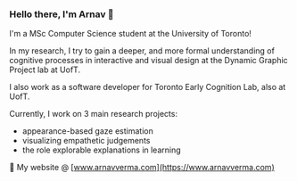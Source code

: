 ### Hello there, I'm Arnav 👋

I'm a MSc Computer Science student at the University of Toronto!

In my research, I try to gain a deeper, and more formal understanding of cognitive processes in interactive and visual design at the Dynamic Graphic Project lab at UofT.

I also work as a software developer for Toronto Early Cognition Lab, also at UofT.

Currently, I work on 3 main research projects: 
- appearance-based gaze estimation 
- visualizing empathetic judgements 
- the role explorable explanations in learning 

🤖 My website @ [www.arnavverma.com](https://www.arnavverma.com)

<!--
**vermaarn/vermaarn** is a ✨ _special_ ✨ repository because its `README.md` (this file) appears on your GitHub profile.

Here are some ideas to get you started:

- 🔭 I’m currently working on ...
- 🌱 I’m currently learning ...
- 👯 I’m looking to collaborate on ...
- 🤔 I’m looking for help with ...
- 💬 Ask me about ...
- 📫 How to reach me: ...
- 😄 Pronouns: ...
- ⚡ Fun fact: ...
-->
